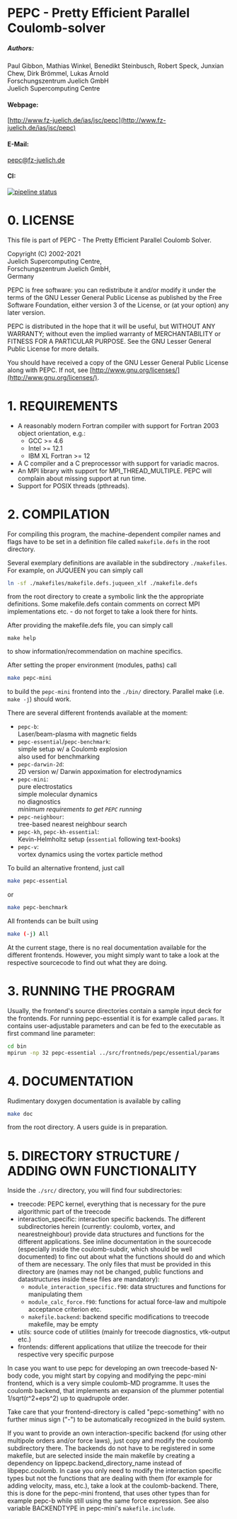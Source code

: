 # PEPC -  Pretty Efficient Parallel Coulomb-solver

##### Authors:  
Paul Gibbon, Mathias Winkel, Benedikt Steinbusch, Robert Speck, Junxian Chew, Dirk Brömmel, Lukas Arnold  
Forschungszentrum Juelich GmbH  
Juelich Supercomputing Centre  

#### Webpage:  
[http://www.fz-juelich.de/ias/jsc/pepc](http://www.fz-juelich.de/ias/jsc/pepc)  
#### E-Mail:  
[pepc@fz-juelich.de](mail-to:pepc@fz-juelich.de)  
#### CI:  
[![pipeline status](https://gitlab.jsc.fz-juelich.de/SLPP/pepc/pepc/badges/master/pipeline.svg)](https://gitlab.jsc.fz-juelich.de/SLPP/pepc/pepc/-/commits/master) 


# 0. LICENSE

This file is part of PEPC - The Pretty Efficient Parallel Coulomb Solver.

Copyright (C) 2002-2021  
Juelich Supercomputing Centre,   
Forschungszentrum Juelich GmbH,  
Germany

PEPC is free software: you can redistribute it and/or modify
it under the terms of the GNU Lesser General Public License as published by
the Free Software Foundation, either version 3 of the License, or
(at your option) any later version.

PEPC is distributed in the hope that it will be useful,
but WITHOUT ANY WARRANTY; without even the implied warranty of
MERCHANTABILITY or FITNESS FOR A PARTICULAR PURPOSE. See the
GNU Lesser General Public License for more details.

You should have received a copy of the GNU Lesser General Public License
along with PEPC. If not, see [http://www.gnu.org/licenses/](http://www.gnu.org/licenses/).


# 1. REQUIREMENTS

 - A reasonably modern Fortran compiler with support for
   Fortran 2003 object orientation, e.g.:
    - GCC >= 4.6
    - Intel >= 12.1
    - IBM XL Fortran >= 12
 - A C compiler and a C preprocessor with support for
   variadic macros.
 - An MPI library with support for MPI_THREAD_MULTIPLE.
   PEPC will complain about missing support at run time.
 - Support for POSIX threads (pthreads).


# 2. COMPILATION

For compiling this program, the machine-dependent compiler 
names and flags have to be set in a definition file called
`makefile.defs` in the root directory.

Several exemplary definitions are available in the subdirectory
`./makefiles`. For example, on JUQUEEN you can simply call

```sh
ln -sf ./makefiles/makefile.defs.juqueen_xlf ./makefile.defs
```

from the root directory to create a symbolic link the the 
appropriate definitions. Some makefile.defs contain
comments on correct MPI implementations etc. - do not
forget to take a look there for hints.

After providing the makefile.defs file, you can simply
call 

```
make help
```

to show information/recommendation on machine specifics.

After setting the proper environment (modules, paths) 
call 

```sh
make pepc-mini
```

to build the `pepc-mini` frontend into the `./bin/` directory. 
Parallel make (i.e. `make -j`) should work.

There are several different frontends available at the moment:

* `pepc-b`:  
Laser/beam-plasma with magnetic fields  
* `pepc-essential`/`pepc-benchmark`:  
simple setup w/ a Coulomb explosion  
also used for benchmarking  
* `pepc-darwin-2d`:  
2D version w/ Darwin appoximation for electrodynamics
* `pepc-mini`:  
pure electrostatics  
simple molecular dynamics  
no diagnostics  
*minimum requirements to get `PEPC` running*  
* `pepc-neighbour`:  
tree-based nearest neighbour search  
* `pepc-kh`, `pepc-kh-essential`:  
Kevin-Helmholtz setup (`essential` following text-books)
* `pepc-v`:  
vortex dynamics using the vortex particle method  

To build an alternative frontend, just call

```sh
make pepc-essential
```
or
```sh
make pepc-benchmark
```

All frontends can be built using 

```sh
make (-j) All
```

At the current stage, there is no real documentation available for the
different frontends. However, you might simply want to take a look at 
the respective sourcecode to find out what they are doing.


# 3. RUNNING THE PROGRAM

Usually, the frontend's source directories contain a sample
input deck for the frontends. For running pepc-essential
it is for example called `params`. It contains user-adjustable
parameters and can be fed to the executable as first command
line parameter:
```sh
cd bin
mpirun -np 32 pepc-essential ../src/frontneds/pepc/essential/params
```


# 4. DOCUMENTATION

Rudimentary doxygen documentation is available by calling

```sh
make doc
```

from the root directory. A users guide is in preparation. 


# 5. DIRECTORY STRUCTURE / ADDING OWN FUNCTIONALITY

Inside the `./src/` directory, you will find four subdirectories:
- treecode: PEPC kernel, everything that is necessary for the pure algorithmic part of the treecode
- interaction_specific: interaction specific backends. The different
  subdirectories herein (currently: coulomb, vortex, and
  nearestneighbour) provide data structures and functions
  for the different applications. See inline documentation
  in the sourcecode (especially inside the coulomb-subdir,
  which should be well documented) to finc out about what the
  functions should do and which of them are necessary.
  The only files that must be provided in this directory are
  (names may not be changed, public functions and datastructures
  inside these files are mandatory):
  * `module_interaction_specific.f90`: data structures and functions for manipulating them
  * `module_calc_force.f90`: functions for actual force-law and multipole acceptance criterion etc.
  * `makefile.backend`: backend specific modifications to treecode makefile, may be empty
- utils: source code of utilities (mainly for treecode diagnostics, vtk-output etc.)
- frontends: different applications that utilize the treecode for their respective very specific purpose
            
In case you want to use pepc for developing an own treecode-based N-body code,
you might start by copying and modifying the pepc-mini frontend, which is a 
very simple coulomb-MD programme. It uses the coulomb backend, that implements
an expansion of the plummer potential 1/sqrt(r^2+eps^2) up to quadrupole order.

Take care that your frontend-directory is called "pepc-something" with no 
further minus sign ("-") to be automatically recognized in the build system.

If you want to provide an own interaction-specific backend (for using other
multipole orders and/or force laws), just copy and modify the coulomb subdirectory
there. The backends do not have to be registered in some makefile, but are selected 
inside the main makefile by creating a dependency on lippepc.backend_directory_name
instead of libpepc.coulomb. In case you only need to modify the interaction specific
types but not the functions that are dealing with them (for example for adding 
velocity, mass, etc.), take a look at the coulomb-backend. There, this is done for the
pepc-mini frontend, that uses other types than for example pepc-b while still
using the same force expression. See also variable BACKENDTYPE in pepc-mini's 
`makefile.include`.
